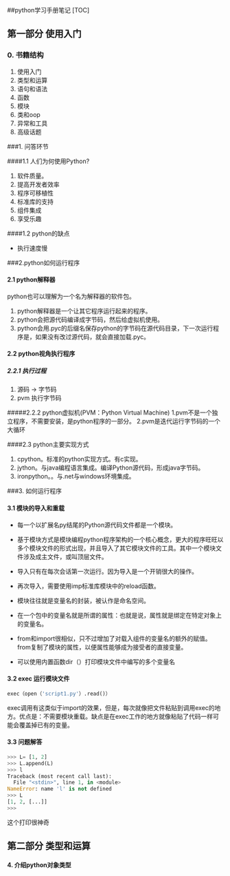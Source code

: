 ##python学习手册笔记
[TOC]

## 第一部分 使用入门

### 0. 书籍结构

1. 使用入门
2. 类型和运算
3. 语句和语法
4. 函数
5. 模块
6. 类和oop
7. 异常和工具
8. 高级话题

###1. 问答环节

####1.1 人们为何使用Python?
1. 软件质量。
2. 提高开发者效率
3. 程序可移植性
4. 标准库的支持
5. 组件集成
6. 享受乐趣

####1.2 python的缺点
- 执行速度慢

###2.python如何运行程序
#### 2.1 python解释器

python也可以理解为一个名为解释器的软件包。

1. python解释器是一个让其它程序运行起来的程序。
2. python会把源代码编译成字节码，然后给虚拟机使用。
3. python会用.pyc的后缀名保存python的字节码在源代码目录，下一次运行程序是，如果没有改过源代码，就会直接加载.pyc。

#### 2.2 python视角执行程序

##### 2.2.1 执行过程

1. 源码 -> 字节码
2. pvm 执行字节码

#####2.2.2 python虚拟机(PVM：Python Virtual Machine)
1.pvm不是一个独立程序，不需要安装，是python程序的一部分。
2.pvm是迭代运行字节码的一个大循环


####2.3 python主要实现方式
1. cpython。标准的python实现方式。有c实现。
2. jython。与java编程语言集成。编译Python源代码，形成java字节码。
3. ironpython。。与.net与windows环境集成。

###3. 如何运行程序

#### 3.1 模块的导入和重载

- 每一个以扩展名py结尾的Python源代码文件都是一个模块。
- 基于模块方式是模块编程python程序架构的一个核心概念，更大的程序旺旺以多个模块文件的形式出现，并且导入了其它模块文件的工具。其中一个模块文件涉及成主文件，或叫顶层文件。
- 导入只有在每次会话第一次运行。因为导入是一个开销很大的操作。
- 再次导入，需要使用imp标准库模块中的reload函数。
- 模块往往就是变量名的封装，被认作是命名空间。
- 在一个包中的变量名就是所谓的属性：也就是说，属性就是绑定在特定对象上的变量名。

- from和import很相似，只不过增加了对载入组件的变量名的额外的赋值。from复制了模块的属性，以便属性能够成为接受者的直接变量。
- 可以使用内置函数dir（）打印模块文件中编写的多个变量名

#### 3.2 exec 运行模块文件



```python
exec（open（'script1.py'）.read()）
```

exec调用有这类似于import的效果，但是，每次就像把文件粘贴到调用exec的地方。优点是：不需要模块重载。缺点是在exec工作的地方就像粘贴了代码一样可能会覆盖掉已有的变量。

#### 3.3 问题解答

```python
>>> L= [1, 2]
>>> L.append(L)
>>> l
Traceback (most recent call last):
  File "<stdin>", line 1, in <module>
NameError: name 'l' is not defined
>>> L
[1, 2, [...]]
>>> 

```

这个打印很神奇



## 第二部分 类型和运算

####  4. 介绍python对象类型